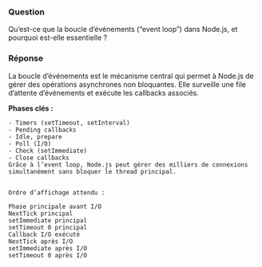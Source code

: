 ### Question
Qu’est-ce que la boucle d’événements (“event loop”) dans Node.js, et pourquoi est-elle essentielle ?

### Réponse
La boucle d’événements est le mécanisme central qui permet à Node.js de gérer des opérations asynchrones non bloquantes. Elle surveille une file d’attente d’événements et exécute les callbacks associés.

**Phases clés :**
```text
- Timers (setTimeout, setInterval)
- Pending callbacks
- Idle, prepare
- Poll (I/O)
- Check (setImmediate)
- Close callbacks
Grâce à l’event loop, Node.js peut gérer des milliers de connexions simultanément sans bloquer le thread principal.


Ordre d’affichage attendu :

Phase principale avant I/O
NextTick principal
setImmediate principal
setTimeout 0 principal
Callback I/O exécuté
NextTick après I/O
setImmediate après I/O
setTimeout 0 après I/O